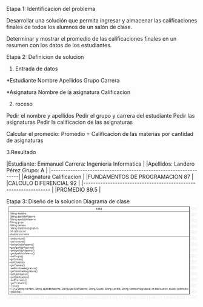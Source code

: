 Etapa 1: Identificacion del problema

Desarrollar una solución que permita ingresar y almacenar las calificaciones 
finales de todos los alumnos de un salón de clase. 

Determinar y mostrar el promedio de las calificaciones
finales en un resumen con los datos de los estudiantes.

Etapa 2: Definicion de solucion

1. Entrada de datos

*Estudiante
  Nombre
  Apellidos
  Grupo
  Carrera
  
*Asignatura
  Nombre de la asignatura
  Calificacion
  
  2. roceso
  
  Pedir el nombre y apellidos
  Pedir el grupo y carrera del estudiante
  Pedir las asignaturas
  Pedir la calificacion de las asignaturas
  
  Calcular el promedio:
  Promedio = Calificacion de las materias por cantidad de asignaturas
  
  3.Resultado
 
  
  |Estudiante: Emmanuel           Carrera: Ingenieria Informatica   |
  |Apellidos: Landero Pérez       Grupo: A                          |
  |-----------------------------------------------------------------|
  |Asignatura                                Calificacion           |
  |FUNDAMENTOS DE PROGRAMACION                   87                 |
  |CALCULO DIFERENCIAL                           92                 |
  |---------------------------------------------------------------- |
  |PROMEDIO                                  89.5                   |
  
  
  
  Etapa 3: Diseño de la solucion
 Diagrama de clase
 ![](https://github.com/EmmanuelNiro/T3A1/blob/main/T3A1.png)
  
  
  
  
  
  
